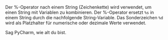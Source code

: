 Der %-Operator nach einem String (Zeichenkette)
wird verwendet, um einen String
mit Variablen zu kombinieren.
Der %-Operator ersetzt `%s` in einem
String durch die nachfolgende
String-Variable. Das Sonderzeichen
`%d` wird als Platzhalter für
numerische oder dezimale Werte
verwendet.

Sag PyCharm, wie alt du bist. 
